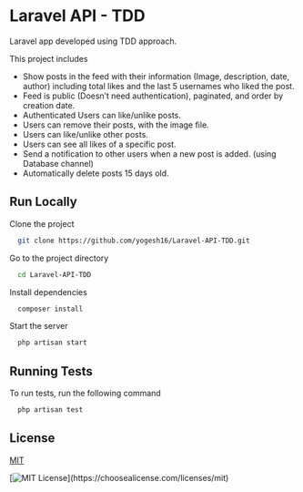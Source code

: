 
# Laravel API - TDD 

Laravel app developed using TDD approach.

This project includes
- Show posts in the feed with their information (Image, description, date, author) including total likes and the last 5 usernames who liked the post.
- Feed is public (Doesn’t need authentication), paginated, and order by creation date.
- Authenticated Users can like/unlike posts.
- Users can remove their posts, with the image file.
- Users can like/unlike other posts.
- Users can see all likes of a specific post.
- Send a notification to other users when a new post is added. (using Database channel)
- Automatically delete posts 15 days old.


## Run Locally

Clone the project

```bash
  git clone https://github.com/yogesh16/Laravel-API-TDD.git
```

Go to the project directory

```bash
  cd Laravel-API-TDD
```

Install dependencies

```bash
  composer install
```

Start the server

```bash
  php artisan start
```


## Running Tests

To run tests, run the following command

```bash
  php artisan test
```


## License

[MIT](https://choosealicense.com/licenses/mit/)




[![MIT License](https://img.shields.io/apm/l/atomic-design-ui.svg?)](https://choosealicense.com/licenses/mit)
